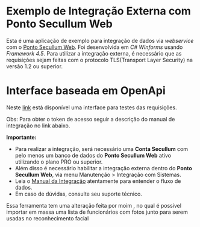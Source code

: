# Exemplo de Integração Externa com Ponto Secullum Web
Esta é uma aplicação de exemplo para integração de dados via *webservice* com o [Ponto Secullum Web](https://pontoweb.secullum.com.br/).
Foi desenvolvida em *C# Winforms* usando *Framework 4.5*.
Para utilizar a integração externa, é necessário que as requisições sejam feitas com o protocolo TLS(Transport Layer Security) na versão 1.2 ou superior.

# Interface baseada em OpenApi
Neste [link](https://pontowebintegracaoexterna.secullum.com.br/docs/) está disponível uma interface para testes das requisições.

Obs: Para obter o token de acesso seguir a descrição do manual de integração no link abaixo.

**Importante:**
* Para realizar a integração, será necessário uma **Conta Secullum** com pelo menos um banco de dados do **Ponto Secullum Web** ativo utilizando o plano PRO ou superior. 
* Além disso é necessário habilitar a integração externa dentro do **Ponto Secullum Web**, via menu Manutenção > Integração com Sistemas.
* Leia o [Manual da Integração](https://github.com/Secullum/PontoWebIntegracaoExternaExemplo/blob/master/Integracao_Externa_Ponto_Web.pdf) atentamente para entender o fluxo de dados.
* Em caso de dúvidas, consulte seu suporte técnico.

Essa ferramenta tem uma alteração feita por moim , no qual é possivel importar em massa uma lista de funcionários com fotos junto para serem usadas no reconhecimento facial
